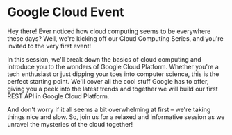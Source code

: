 # Google Cloud Event

Hey there! Ever noticed how cloud computing seems to be everywhere these days? Well, we're kicking off our Cloud Computing Series, and you're invited to the very first event!

In this session, we'll break down the basics of cloud computing and introduce you to the wonders of Google Cloud Platform. Whether you're a tech enthusiast or just dipping your toes into computer science, this is the perfect starting point. We'll cover all the cool stuff Google has to offer, giving you a peek into the latest trends and together we will build our first REST API in Google Cloud Platform.

And don't worry if it all seems a bit overwhelming at first – we're taking things nice and slow. So, join us for a relaxed and informative session as we unravel the mysteries of the cloud together!
